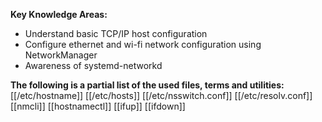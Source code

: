 **Key Knowledge Areas:**

- Understand basic TCP/IP host configuration
- Configure ethernet and wi-fi network configuration using NetworkManager
- Awareness of systemd-networkd

**The following is a partial list of the used files, terms and utilities:**
[[/etc/hostname]]
[[/etc/hosts]]
[[/etc/nsswitch.conf]]
[[/etc/resolv.conf]]
[[nmcli]]
[[hostnamectl]]
[[ifup]]
[[ifdown]]
